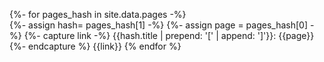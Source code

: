 <!--this liquid script generate a link-list of the IG pages including  all the IG artifacts based on their titles -->
{%- for pages_hash in site.data.pages -%}  
{%- assign hash= pages_hash[1] -%}
{%- assign page = pages_hash[0] -%}
{%- capture link -%}
  {{hash.title | prepend: '[' | append: ']'}}: {{page}}
{%- endcapture %}
{{link}}
{% endfor %} 